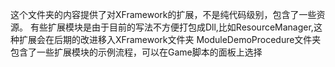 这个文件夹的内容提供了对XFramework的扩展，不是纯代码级别，包含了一些资源。
有些扩展模块是由于目前的写法不方便打包成Dll,比如ResourceManager,这种扩展会在后期的改进移入XFramework文件夹
ModuleDemoProcedure文件夹包含了一些扩展模块的示例流程，可以在Game脚本的面板上选择